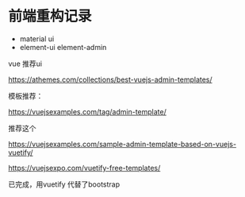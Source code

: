 

# 前端重构记录

- material ui
- element-ui element-admin

vue 推荐ui

https://athemes.com/collections/best-vuejs-admin-templates/





模板推荐：

https://vuejsexamples.com/tag/admin-template/



推荐这个

https://vuejsexamples.com/sample-admin-template-based-on-vuejs-vuetify/



https://vuejsexpo.com/vuetify-free-templates/





已完成，用vuetify 代替了bootstrap
